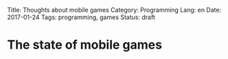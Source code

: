 Title: Thoughts about mobile games
Category: Programming
Lang: en
Date: 2017-01-24
Tags: programming, games
Status: draft

# The state of mobile games